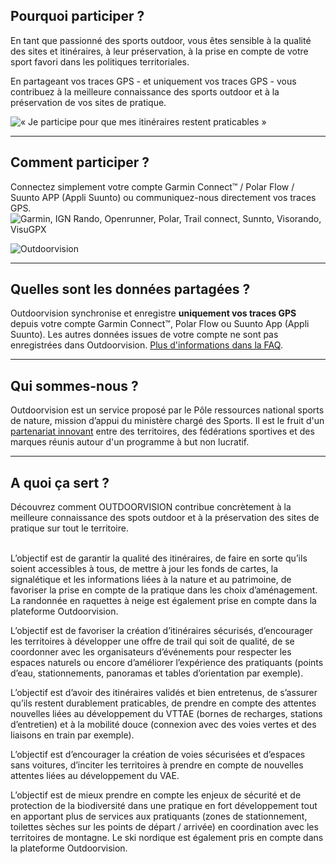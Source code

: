 <participate></participate>

<disciplines></disciplines>

## Pourquoi participer ?

En tant que passionné des sports outdoor, vous êtes sensible à la
qualité des sites et itinéraires, à leur préservation, à la prise en
compte de votre sport favori dans les politiques territoriales.

En partageant vos traces GPS - et uniquement vos traces GPS - vous contribuez
à la meilleure connaissance des sports outdoor et à la préservation de
vos sites de pratique.

![« Je participe pour que mes itinéraires restent praticables »](/medias/running-legs.jpg)

---

## Comment participer ?

Connectez simplement votre compte Garmin Connect™ / Polar Flow / Suunto APP (Appli Suunto) ou communiquez-nous directement vos traces GPS.
![Garmin, IGN Rando, Openrunner, Polar, Trail connect, Sunnto, Visorando, VisuGPX](/medias/logo-band8-nb.jpg)

<participate></participate>

![Outdoorvision](/medias/carousel.jpg)

---

## Quelles sont les données partagées ?

Outdoorvision synchronise et enregistre **uniquement vos traces GPS** depuis votre
compte Garmin Connect™, Polar Flow ou Suunto App (Appli Suunto). Les autres données issues
de votre compte ne sont pas enregistrées dans
Outdoorvision. [Plus d'informations dans la FAQ](/faq).

<custommap></custommap>

---

## Qui sommes-nous ?

Outdoorvision est un service proposé par le Pôle ressources national sports de nature, mission d’appui du ministère chargé des Sports.
Il est le fruit d'un [partenariat innovant](/partenaires) entre des territoires, des fédérations sportives et des marques réunis autour d'un programme à but non lucratif.

<participate></participate>

[Participer]: https://dev-prnsn.makina-corpus.net/auth/

---

## A quoi ça sert ?

Découvrez comment OUTDOORVISION contribue concrètement à la meilleure connaissance des spots outdoor et à la préservation des sites de pratique sur tout le territoire.
 <br>
 <br>
>>><imagetextblock title="En randonnée pédestre" picture="medias/VISUELS_DESK/RANDONNEE_HOMME_SUNSET_272X272_OUTDOORVISION_P-Jayet.jpg">
L’objectif est de garantir la qualité des itinéraires, de faire en sorte qu’ils soient accessibles à tous, de mettre à jour les fonds de cartes, la signalétique et les informations liées à la nature et au patrimoine, de favoriser la prise en compte de la pratique dans les choix d’aménagement. La randonnée en raquettes à neige est également prise en compte dans la plateforme Outdoorvision.
</imagetextblock>

>>> <imagetextblock title="En Trail/Running" picture="medias/VISUELS_DESK/RUNNING_TRAIL_COUPLE_272X272_OUTDOORVISION_AdobeStock.jpg">
L’objectif est de favoriser la création d’itinéraires sécurisés, d’encourager les territoires à développer une offre de trail qui soit de qualité, de se coordonner avec les organisateurs d’événements pour respecter les espaces naturels ou encore d’améliorer l’expérience des pratiquants (points d’eau, stationnements, panoramas et tables d’orientation par exemple).
</imagetextblock>

>>> <imagetextblock title="En VTT" picture="medias/VISUELS_DESK/VTT_HOMME_272X272_OUTDOORVISION_D-Frobert.jpg">
L’objectif est d’avoir des itinéraires validés et bien entretenus, de s’assurer qu’ils restent durablement praticables, de prendre en compte des attentes nouvelles liées au développement du VTTAE (bornes de recharges, stations d’entretien) et à la mobilité douce (connexion avec des voies vertes et des liaisons en train par exemple).
</imagetextblock>

>>> <imagetextblock title="En cyclotourisme" picture="medias/VISUELS_DESK/VELO_ROUTE_272X272_OUTDOORVISION_AdobeStock.jpg">
L’objectif est d’encourager la création de voies sécurisées et d’espaces sans voitures, d’inciter les territoires à prendre en compte de nouvelles attentes liées au développement du VAE.
</imagetextblock>

>>> <imagetextblock title="En ski de randonnée" picture="medias/VISUELS_DESK/SKI_RANDO_FEMME_EN_MONTEE_272X272_OUTDOORVISION_AdobeStock.jpg">
L’objectif est de mieux prendre en compte les enjeux de sécurité et de protection de la biodiversité dans une pratique en fort développement tout en apportant plus de services aux pratiquants (zones de stationnement, toilettes sèches sur les points de départ / arrivée) en coordination avec les territoires de montagne. Le ski nordique est également pris en compte dans la plateforme Outdoorvision.
</imagetextblock>

<participate></participate>

